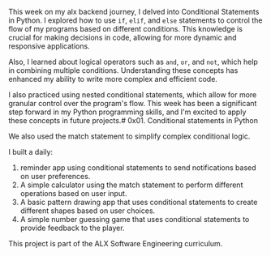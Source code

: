 This week on my alx backend journey, I delved into Conditional Statements in Python. I explored how to use `if`, `elif`, and `else` statements to control the flow of my programs based on different conditions. This knowledge is crucial for making decisions in code, allowing for more dynamic and responsive applications.

Also, I learned about logical operators such as `and`, `or`, and `not`, which help in combining multiple conditions. Understanding these concepts has enhanced my ability to write more complex and efficient code.

I also practiced using nested conditional statements, which allow for more granular control over the program's flow. This week has been a significant step forward in my Python programming skills, and I'm excited to apply these concepts in future projects.# 0x01. Conditional statements in Python

We also used the match statement to simplify complex conditional logic.

I built a daily:
1. reminder app using conditional statements to send notifications based on user preferences.
2. A simple calculator using the match statement to perform different operations based on user input.
3. A basic pattern drawing app that uses conditional statements to create different shapes based on user choices.
4. A simple number guessing game that uses conditional statements to provide feedback to the player.

This project is part of the ALX Software Engineering curriculum.

